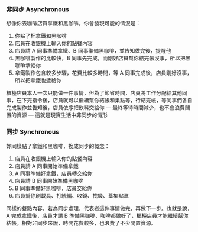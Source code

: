 ### 非同步 Asynchronous
想像你去咖啡店買拿鐵和黑咖啡，你會發現可能的情況是：
1. 你點了杯拿鐵和黑咖啡
2. 店員在收銀機上輸入你的點餐內容
3. 店員請 A 同事準備拿鐵、B 同事準備黑咖啡，並告知做完後，提醒他
4. 黑咖啡製作的比較快，B 同事先完成，而剛好店員幫你結完帳沒事，所以把黑咖啡拿給你
5. 拿鐵製作包含較多步驟，花費比較多時間，等 A 同事完成後，店員剛好沒事，所以把拿鐵也遞給你

櫃檯店員本人一次只能做一件事情，但為了節省時間，店員將工作分配給其他同事，在下完指令後，店員就可以繼續幫你結帳和集點等，待結完帳，等同事們各自完成製作並告知後，店員依序把飲料交給你 — 最終等待時間減少，也不會浪費閒置的資源 — 這就是現實生活中非同步的情形


### 同步 Synchronous
妳同樣點了拿鐵和黑咖啡，換成同步的概念：
1. 店員在收銀機上輸入你的點餐內容
2. 店員請 A 同事開始準備拿鐵
3. A 同事準備好拿鐵，店員轉交給你
4. 店員請 B 同事開始準備黑咖啡
5. B 同事準備好黑咖啡，店員交給你
6. 店員幫你刷載具、打統編、收錢、找錢、蓋集點章

同樣的餐點內容，若為同步處理，代表者這件事情做完，再做下一步。也就是說，A 完成拿鐵後，店員才請 B 準備黑咖啡、咖啡都做好了，櫃檯店員才能繼續幫你結帳。相對非同步來說，時間花費較多，也浪費了不少閒置資源。
